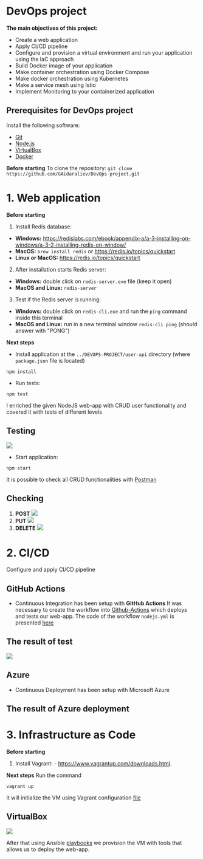 # DevOps project 
**The main objectives of this project:**
- Create a web application
- Apply CI/CD pipeline
- Configure and provision a virtual environment and run your application using the IaC approach
- Build Docker image of your application
- Make container orchestration using Docker Compose
- Make docker orchestration using Kubernetes
- Make a service mesh using Istio
- Implement Monitoring to your containerized application

## Prerequisites for DevOps project

Install the following software:

- [Git](https://git-scm.com/book/en/v2/Getting-Started-Installing-Git)
- [Node.js](https://nodejs.org/en/download/)
- [VirtualBox](https://www.virtualbox.org/wiki/Downloads)
- [Docker](https://docs.docker.com/get-docker/)

**Before starting**
To clone the repository:
`git clone https://github.com/GAidaraliev/DevOps-project.git`

# 1. Web application
**Before starting**
1. Install Redis database:

- **Windows:** https://redislabs.com/ebook/appendix-a/a-3-installing-on-windows/a-3-2-installing-redis-on-window/
- **MacOS:** `brew install redis` or https://redis.io/topics/quickstart
- **Linux or MacOS:** https://redis.io/topics/quickstart

2. After installation starts Redis server:

- **Windows:** double click on `redis-server.exe` file (keep it open)
- **MacOS and Linux:** `redis-server`

3. Test if the Redis server is running:

- **Windows:** double click on `redis-cli.exe` and run the `ping` command inside this terminal
- **MacOS and Linux:** run in a new terminal window `redis-cli ping` (should answer with "PONG")

**Next steps**

- Install application at the `../DEVOPS-PROJECT/user-api` directory (where `package.json` file is located)
```
npm install
```
- Run tests:
```
npm test
```
I enriched the given NodeJS web-app with CRUD user functionality and covered it with tests of different levels 

## Testing
![](images/test.PNG)

- Start application:
```
npm start
```
It is possible to check all CRUD functionalities with [Postman](https://www.postman.com)

## Checking
1. **POST** ![](images/postman.PNG)
2. **PUT** ![](images/postman2.PNG)
3. **DELETE** ![](images/postman3.PNG)

# 2. CI/CD
Configure and apply CI/CD pipeline 
## GitHub Actions
- Continuous Integration has been setup with **GitHub Actions**
It was necessary to create the workflow into [Github-Actions](https://github.com/GAidaraliev/DevOps-project/actions) which deploys and tests our web-app. The code of the workflow `nodejs.yml` is presented [here](https://github.com/GAidaraliev/DevOps-project/tree/main/.github/workflows) 

## The result of test
![](images/github.PNG)

## Azure
- Continuous Deployment has been setup with Microsoft Azure

## The result of Azure deployment

# 3. Infrastructure as Code
**Before starting**
1. Install Vagrant: - https://www.vagrantup.com/downloads.html.

**Next steps**
Run the command
````
vagrant up
````
It will initialize the VM using Vagrant configuration [file](https://github.com/GAidaraliev/DevOps-project/blob/main/iac/Vagrantfile)

## VirtualBox
![](images/vagrant.PNG)

After that using Ansible [playbooks](https://github.com/GAidaraliev/DevOps-project/tree/main/iac/playbooks) we provision the VM with tools that allows us to deploy the web-app.  

